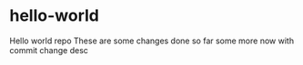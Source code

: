 # hello-world
Hello world repo
These are some changes done so far
some more now with commit change desc
